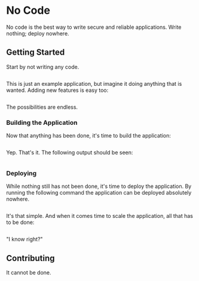 # No Code

No code is the best way to write secure and reliable applications. Write nothing; deploy nowhere.

## Getting Started

Start by not writing any code.

```

```

This is just an example application, but imagine it doing anything that is wanted. Adding new features is easy too:

```

```

The possibilities are endless.

### Building the Application

Now that anything has been done, it's time to build the application:

```

```

Yep. That's it. The following output should be seen:

```

```

### Deploying

While nothing still has not been done, it's time to deploy the application. By running the following command the application can be deployed absolutely nowhere.

```

```

It's that simple. And when it comes time to scale the application, all that has to be done:

```

```

"I know right?"

## Contributing

It cannot be done.
